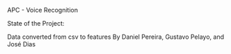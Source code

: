APC - Voice Recognition

State of the Project:

Data converted from csv to features
By Daniel Pereira, Gustavo Pelayo, and José Dias
